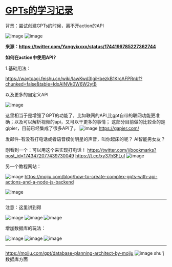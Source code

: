 # [GPTs的学习记录](https://github.com/QiYongchuan/MyGitBlog/issues/69)

背景：尝试创建GPTs的时候，离不开action的API

![image](https://github.com/QiYongchuan/MyGitBlog/assets/105039020/3103a2bb-b4fb-4914-a7a5-1c4d79465a68)
![image](https://github.com/QiYongchuan/MyGitBlog/assets/105039020/8c85c3e7-a8e2-4c65-92d6-639c67ae18da)

**来源：https://twitter.com/Yangyixxxx/status/1744196785227362744**

**如何在action中使用API?**

1.基础用法：

https://waytoagi.feishu.cn/wiki/IawKwd3IgiHbezkB1KrcAFPRnbf?chunked=false&table=ldxAINVk0W6W2ytB

以及更多的自定义API

![image](https://github.com/QiYongchuan/MyGitBlog/assets/105039020/527b9427-1b3b-4773-8e81-8ae0184f356d)

这里相当于是增强了GPT的功能了，比如联网的API,比gpt自带的联网功能更准确；以及可以解析视频的api，又可以干更多的事情；
这部分目前做的比较全的是gipier，目前已经集成了很多API了。
![image](https://github.com/QiYongchuan/MyGitBlog/assets/105039020/e59d687c-b052-43a5-869a-af460f5ad527)
https://gapier.com/

发邮件-有没有打电话或者语音模仿明星的声音，叫你起床的呢？  AI智能男女友？

刚看到一个：可以用这个来实现打电话！
https://twitter.com/i/bookmarks?post_id=1743472077439730049
https://t.co/xy37hSFLuI
![image](https://github.com/QiYongchuan/MyGitBlog/assets/105039020/f3eb0512-1392-4007-ba92-f02d597ab805)



另一个教程网站：

![image](https://github.com/QiYongchuan/MyGitBlog/assets/105039020/f1b5f098-d132-4e79-ba29-aa9de88245bd)
https://mojju.com/blog/how-to-create-complex-gpts-with-api-actions-and-a-node-js-backend

![image](https://github.com/QiYongchuan/MyGitBlog/assets/105039020/3641ce81-56d7-4734-8af8-2efeb2f9d7c6)


---

注意：这里讲到得

![image](https://github.com/QiYongchuan/MyGitBlog/assets/105039020/223ae9b6-6ed4-495a-b733-b1212f075238)
![image](https://github.com/QiYongchuan/MyGitBlog/assets/105039020/70a98cff-813a-472e-b539-0e26be438327)
![image](https://github.com/QiYongchuan/MyGitBlog/assets/105039020/c8ad7465-3a8b-4cd3-aeec-e3dcea3f66b2)


增加数据库的玩法：

![image](https://github.com/QiYongchuan/MyGitBlog/assets/105039020/30bf5746-b033-48de-94b9-a9977b582bc3)
![image](https://github.com/QiYongchuan/MyGitBlog/assets/105039020/a70873a4-479b-4bd5-bb64-563b1b81b331)
![image](https://github.com/QiYongchuan/MyGitBlog/assets/105039020/88d4932b-e6b6-4f88-8b2b-ecbc1f4711de)


---

https://mojju.com/gpt/database-planning-architect-by-mojju
![image](https://github.com/QiYongchuan/MyGitBlog/assets/105039020/93ba8848-c197-454c-9806-85bb0e4f4005)
shu'j数据库方面